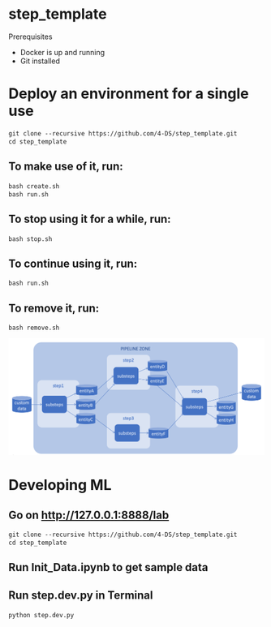 # step_template

Prerequisites

- Docker is up and running
- Git installed

# Deploy an environment for a single use

```
git clone --recursive https://github.com/4-DS/step_template.git
cd step_template
```

## To make use of it, run:
```
bash create.sh
bash run.sh
```

## To stop using it for a while, run:
```
bash stop.sh
```

## To continue using it, run:
```
bash run.sh
```

## To remove it, run:
```
bash remove.sh
```

![the picture](examples/example.png)

# Developing ML

## Go on http://127.0.0.1:8888/lab
```
git clone --recursive https://github.com/4-DS/step_template.git
cd step_template
```

## Run Init_Data.ipynb to get sample data

## Run step.dev.py in Terminal 

```python step.dev.py```
